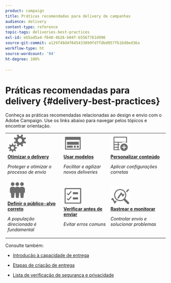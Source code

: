 ```yaml
---
product: campaign
title: Práticas recomendadas para delivery de campanhas
audience: delivery
content-type: reference
topic-tags: deliveries-best-practices
exl-id: eb5ad5a4-f640-4b26-b04f-b5567761d996
source-git-commit: a129f49d4f045433899fd7fdbd057fb16d0ed36a
workflow-type: ht
source-wordcount: '94'
ht-degree: 100%

---
```


# Práticas recomendadas para delivery {#delivery-best-practices}

Conheça as práticas recomendadas relacionadas ao design e envio com o Adobe Campaign. Use os links abaixo para navegar pelos tópicos e encontrar orientação.

<table>
<tr>
  <td>
    <a href="optimize-delivery.md">
      <img alt="Otimizar" src="assets/do-not-localize/optimize.svg" width="60px"/>
    </a>
    <div>
      <a href="optimize-delivery.md">
    <strong>Otimizar o delivery</strong>
    </a>
    </div>
    <p>
    <em>Proteger e otimizar o processo de envio</em>
    <p>
  </td>
   <td>
    <a href="use-templates.md">
      <img alt="Modelos" src="assets/do-not-localize/design.svg" width="60px"/>
    </a>
    <div>
      <a href="use-templates.md">
    <strong>Usar modelos</strong>
    </a>
    </div>
    <p>
    <em>Facilitar e agilizar novos deliveries</em>
    <p>
  </td>
  <td>
    <a href="design-and-personalize.md">
      <img alt="Design" src="assets/do-not-localize/custom.svg" width="60px"/>
    </a>
    <div>
      <a href="design-and-personalize.md">
    <strong>Personalizar conteúdo</strong>
    </a>
    </div>
    <p>
    <em>Aplicar configurações corretas</em>
    <p>
  </td>
</tr>
<tr>
  <td>
    <a href="define-the-right-audience.md">
      <img alt="Público-alvo" src="assets/do-not-localize/profiles.svg" width="60px"/>
    </a>
    <div>
      <a href="define-the-right-audience.md">
    <strong>Definir o público-alvo correto</strong>
    </a>
    </div>
    <p>
    <em>A população direcionada é fundamental</em>
    <p>
  </td>
   <td>
    <a href="check-before-sending.md">
      <img alt="Verificar" src="assets/do-not-localize/start.svg" width="60px"/>
    </a>
    <div>
      <a href="check-before-sending.md">
    <strong>Verificar antes de enviar</strong>
    </a>
    </div>
    <p>
    <em>Evitar erros comuns</em>
    <p>
  </td>
  <td>
    <a href="track-and-monitor.md">
      <img alt="Otimizar" src="assets/do-not-localize/troubleshoot.svg" width="60px"/>
    </a>
    <div>
      <a href="track-and-monitor.md">
    <strong>Rastrear e monitorar</strong>
    </a>
    </div>
    <p>
    <em>Controlar envio e solucionar problemas</em>
    <p>
  </td>
</tr>
</table>

Consulte também:

* [Introdução à capacidade de entrega](about-deliverability.md)

* [Etapas de criação de entrega](steps-about-delivery-creation-steps.md)

* [Lista de verificação de segurança e privacidade](https://helpx.adobe.com/br/campaign/kb/acc-security.html)
